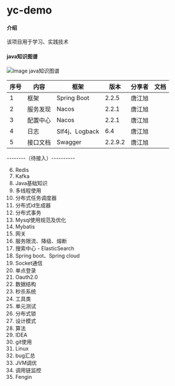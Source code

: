 # yc-demo

#### 介绍
该项目用于学习、实践技术

#### java知识图谱
![Image java知识图谱](http://content-sel.oss-cn-hangzhou.aliyuncs.com/BizPlatform/7558cb739afa49b3b1946b5abfb5203c.png)


| 序号 | 内容 | 框架 | 版本  | 分享者 |文档|
|----|----|----|----|----|----|
|1|框架|Spring Boot|2.2.5|唐江旭||
|2|服务发现|Nacos|2.2.1|唐江旭||
|3|配置中心|Nacos|2.2.1|唐江旭||
|4|日志|Slf4j、Logback|6.4|唐江旭||
|5|接口文档|Swagger|2.2.9.2|唐江旭||


 --------（待接入）----------


6. Redis
7. Kafka
8. Java基础知识
9. 多线程使用
10. 分布式任务调度器
11. 分布式id生成器
12. 分布式事务
13. Mysql使用规范及优化  
14. Mybatis
15. 网关
16. 服务限流、降级、熔断
17. 搜索中心 - ElasticSearch
18. Spring boot、Spring cloud
19. Socket通信
20. 单点登录
21. Oauth2.0
22. 数据结构
23. 秒杀系统
24. 工具类
25. 单元测试
26. 分布式锁
27. 设计模式
28. 算法
29. IDEA
30. git使用
31. Linux
32. bug汇总
33. JVM调优
34. 调用链监控
35. Fengin


